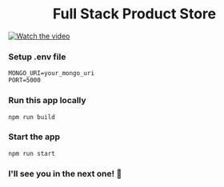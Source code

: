 <h1 align="center">Full Stack Product Store</h1>

[![Watch the video]()](https://drive.google.com/file/d/1sxVJNWrmAhaZsQVMCWpH9ioiaiqaZMmm/view)

### Setup .env file

```shell
MONGO_URI=your_mongo_uri
PORT=5000
```

### Run this app locally

```shell
npm run build
```

### Start the app

```shell
npm run start
```

### I'll see you in the next one! 🚀
